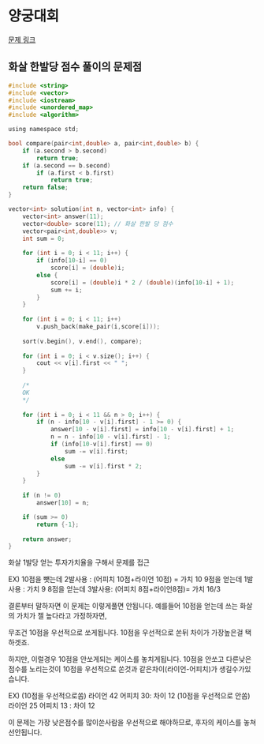 # 양궁대회
[문제 링크](https://school.programmers.co.kr/learn/courses/30/lessons/92342#)

## 화살 한발당 점수 풀이의 문제점
```C
#include <string>
#include <vector>
#include <iostream>
#include <unordered_map>
#include <algorithm>

using namespace std;

bool compare(pair<int,double> a, pair<int,double> b) {
    if (a.second > b.second)
        return true;
    if (a.second == b.second)
        if (a.first < b.first)
            return true;
    return false;
}

vector<int> solution(int n, vector<int> info) {
    vector<int> answer(11);
    vector<double> score(11); // 화살 한발 당 점수
    vector<pair<int,double>> v;
    int sum = 0;
    
    for (int i = 0; i < 11; i++) {
        if (info[10-i] == 0)
            score[i] = (double)i;
        else {
            score[i] = (double)i * 2 / (double)(info[10-i] + 1);
            sum += i;
        }
    }
    
    for (int i = 0; i < 11; i++)
        v.push_back(make_pair(i,score[i]));
    
    sort(v.begin(), v.end(), compare);
    
    for (int i = 0; i < v.size(); i++) {
        cout << v[i].first << " ";
    }
    
    /*
    OK
    */
    
    for (int i = 0; i < 11 && n > 0; i++) {
        if (n - info[10 - v[i].first] - 1 >= 0) {
            answer[10 - v[i].first] = info[10 - v[i].first] + 1;
            n = n - info[10 - v[i].first] - 1;
            if (info[10-v[i].first] == 0)
                sum -= v[i].first;
            else
                sum -= v[i].first * 2;
        }
    }
    
    if (n != 0)
        answer[10] = n;

    if (sum >= 0)
        return {-1};
    
    return answer;
}
```

화살 1발당 얻는 투자가치율을 구해서 문제를 접근

EX) 10점을 뺏는데 2발사용 : (어피치 10점+라이언 10점) = 가치 10
9점을 얻는데 1발사용 : 가치 9
8점을 얻는데 3발사용: (어피치 8점+라이언8점)= 가치 16/3

결론부터 말하자면 이 문제는 이렇게풀면 안됩니다.
예를들어 10점을 얻는데 쓰는 화살의 가치가 젤 높다라고 가정하자면,

무조건 10점을 우선적으로 쏘게됩니다. 10점을 우선적으로 쏜뒤 차이가 가장높은걸 택하겟죠.

하지만, 이럴경우 10점을 안쏘게되는 케이스를 놓치게됩니다.
10점을 안쏘고 다른낮은점수를 노리는것이 10점을 우선적으로 쏜것과 같은차이(라이언-어피치)가 생길수가있습니다.

EX) (10점을 우선적으로쏨) 라이언 42 어피치 30: 차이 12
(10점을 우선적으로 안쏨) 라이언 25 어피치 13 : 차이 12

이 문제는 가장 낮은점수를 많이쏜사람을 우선적으로 해야하므로, 후자의 케이스를 놓쳐선안됩니다.